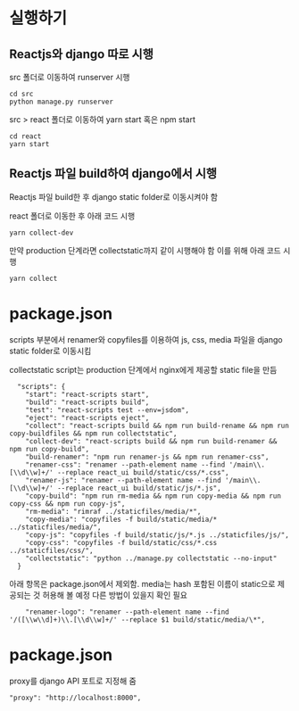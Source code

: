 # 실행하기

## Reactjs와 django 따로 시행

src 폴더로 이동하여 runserver 시행

```
cd src
python manage.py runserver
```

src > react 폴더로 이동하여 yarn start 혹은 npm start

```
cd react
yarn start
```

## Reactjs 파일 build하여 django에서 시행

Reactjs 파일 build한 후 django static folder로 이동시켜야 함

react 폴더로 이동한 후 아래 코드 시행

```
yarn collect-dev
```

만약 production 단계라면 collectstatic까지 같이 시행해야 함
이를 위해 아래 코드 시행

```
yarn collect
```

# package.json

scripts 부분에서 renamer와 copyfiles를 이용하여 js, css, media 파일을 django static folder로 이동시킴

collectstatic script는 production 단계에서 nginx에게 제공할 static file을 만듬

```
  "scripts": {
    "start": "react-scripts start",
    "build": "react-scripts build",
    "test": "react-scripts test --env=jsdom",
    "eject": "react-scripts eject",
    "collect": "react-scripts build && npm run build-rename && npm run copy-buildfiles && npm run collectstatic",
    "collect-dev": "react-scripts build && npm run build-renamer && npm run copy-build",
    "build-renamer": "npm run renamer-js && npm run renamer-css",
    "renamer-css": "renamer --path-element name --find '/main\\.[\\d\\w]+/' --replace react_ui build/static/css/*.css",
    "renamer-js": "renamer --path-element name --find '/main\\.[\\d\\w]+/' --replace react_ui build/static/js/*.js",
    "copy-build": "npm run rm-media && npm run copy-media && npm run copy-css && npm run copy-js",
    "rm-media": "rimraf ../staticfiles/media/*",
    "copy-media": "copyfiles -f build/static/media/* ../staticfiles/media/",
    "copy-js": "copyfiles -f build/static/js/*.js ../staticfiles/js/",
    "copy-css": "copyfiles -f build/static/css/*.css ../staticfiles/css/",
    "collectstatic": "python ../manage.py collectstatic --no-input"
  }

```

아래 항목은 package.json에서 제외함.
media는 hash 포함된 이름이 static으로 제공되는 것 허용해 볼 예정
다른 방법이 있을지 확인 필요

```
    "renamer-logo": "renamer --path-element name --find '/([\\w\\d]+)\\.[\\d\\w]+/' --replace $1 build/static/media/\*",
```

# package.json

proxy를 django API 포트로 지정해 줌

```
"proxy": "http://localhost:8000",
```
